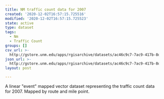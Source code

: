```yaml
---
title: NM traffic count data for 2007
created: '2020-12-02T16:57:15.725516'
modified: '2020-12-02T16:57:15.725523'
state: active
type: dataset
tags:
  - Nm
  - Traffic Count
groups: []
csv_url: >-
  http://gstore.unm.edu/apps/rgisarchive/datasets/ac46c9c7-7ac9-417b-8dda-82ce83c6bc5e/Traff07.derived.csv
json_url: >-
  http://gstore.unm.edu/apps/rgisarchive/datasets/ac46c9c7-7ac9-417b-8dda-82ce83c6bc5e/Traff07.derived.json
layout: post

---
```

A linear "event" mapped vector dataset representing the traffic count data
                for 2007. Mapped by route and mile point.

